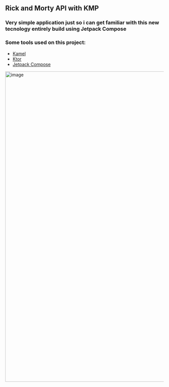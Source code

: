 ## Rick and Morty API with KMP

### Very simple application just so i can get familiar with this new tecnology entirely build using Jetpack Compose

### Some tools used on this project:

* [Kamel](https://github.com/Kamel-Media/Kamel)
* [Ktor](https://ktor.io/docs/welcome.html)
* [Jetpack Compose](https://www.jetbrains.com/lp/compose-multiplatform/)

<img width="984" alt="image" src="https://github.com/paulovsborges/FirstKmp/assets/82162410/f33a1f94-0b1d-4ac7-adab-107e89a020c8">
